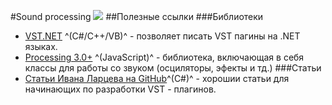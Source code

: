 #Sound processing
![](C:\Users\ilya1\Desktop\sound.png)
##Полезные ссылки
###Библиотеки
* [VST.NET](https://vstnet.codeplex.com/) ^(C#/C++/VB)^ - позволяет писать VST пагины на .NET языках.
* [Processing 3.0+](https://processing.org) ^(JavaScript)^ - библиотека, включающая в себя классы для работы со звуком (осциляторы, эфекты и тд.)
###Статьи
* [Статьи Ивана Ларцева на GitHub](https://habrahabr.ru/users/lis355/topics/)^(C#)^ - хорошии статьи для начинающих по разработки VST - плагинов.
